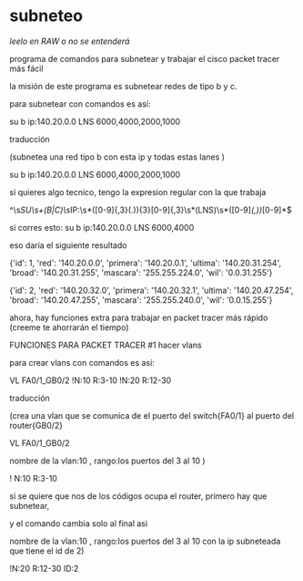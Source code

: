 # subneteo

*leelo en RAW o no se entenderá*

programa de comandos para subnetear y trabajar el cisco packet tracer más fácil

la misión de este programa es subnetear redes de tipo b y c.

para subnetear con comandos es así:

su b ip:140.20.0.0 LNS 6000,4000,2000,1000

traducción

(subnetea   una red tipo b    con esta ip    y todas estas lanes       )

  su        b                 ip:140.20.0.0 LNS 6000,4000,2000,1000
  

si quieres algo tecnico, tengo la expresion regular con la que trabaja 

  ^\s*SU\s+(B|C)\s*IP:\s*([0-9]{,3}(.)){3}[0-9]{,3}\s*(LNS)\s*([0-9]*(,))*[0-9]*$  
  
si corres esto: su b ip:140.20.0.0 LNS 6000,4000 

eso daría el siguiente resultado

{'id': 1, 'red': '140.20.0.0', 'primera': '140.20.0.1', 'ultima': '140.20.31.254',
'broad': '140.20.31.255', 'mascara': '255.255.224.0', 'wil': '0.0.31.255'}


{'id': 2, 'red': '140.20.32.0', 'primera': '140.20.32.1', 'ultima': '140.20.47.254',
'broad': '140.20.47.255', 'mascara': '255.255.240.0', 'wil': '0.0.15.255'}

 


ahora, hay funciones extra para trabajar en packet tracer más rápido (creeme te ahorrarán el tiempo)

FUNCIONES PARA PACKET TRACER #1 hacer vlans


para crear vlans con comandos es así:

VL FA0/1_GB0/2 !N:10 R:3-10 !N:20 R:12-30       

traducción

(crea una vlan  que se comunica de el puerto del switch{FA0/1} al puerto del router{GB0/2}      

VL              FA0/1_GB0/2           

   nombre de la vlan:10 ,  rango:los puertos del 3 al 10 )
   
!  N:10                    R:3-10 

si se quiere que nos de los códigos ocupa el router, primero hay que subnetear,

y el comando cambia solo al final asi

nombre de la vlan:10 ,  rango:los puertos del 3 al 10  con la ip subneteada que tiene el id de 2)

!N:20                    R:12-30                       ID:2     





